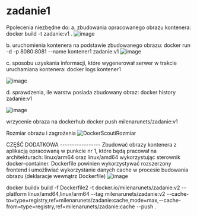 # zadanie1
Ppolecenia niezbędne do:
a.	zbudowania opracowanego obrazu kontenera:
docker build -t zadanie:v1 .
 ![image](https://github.com/Indrawi1/zadanie1/assets/98088474/3c12bc0b-6c95-455a-b241-36d7e31344e4)


b.	uruchomienia kontenera na podstawie zbudowanego obrazu:
docker run -d -p 8080:8081 --name kontener1 zadanie:v1
 ![image](https://github.com/Indrawi1/zadanie1/assets/98088474/959ca9a5-9c8e-401d-975d-b6f0d8961543)

c.	sposobu uzyskania informacji, które wygenerował serwer w trakcie uruchamiana kontenera:
docker logs kontener1

![image](https://github.com/Indrawi1/zadanie1/assets/98088474/f02e2ff0-559a-4909-a941-fb69584c1625)

d.	sprawdzenia, ile warstw posiada zbudowany obraz:
docker history zadanie:v1

![image](https://github.com/Indrawi1/zadanie1/assets/98088474/682c6062-15a8-4006-a308-2cf9a9681c56)


wrzycenie obraza na dockerhub
docker push milenarunets/zadanie:v1

Rozmiar obrazu i zagrożenia 
![DockerScoutiRozmiar](https://github.com/Indrawi1/zadanie1/assets/98088474/b6e1428a-926b-4d8e-bb15-d004481d95a9)


CZĘŚĆ DODATKOWA -----------------
Zbudować obrazy kontenera z aplikacją opracowaną w punkcie nr 1, które będą pracował na architekturach: linux/arm64 oraz linux/amd64 wykorzystując sterownik docker-container. Dockerfile powinien wykorzystywać rozszerzony frontend i umożliwiać wykorzystanie danych cache w procesie budowania obrazu (deklaracje wewnątrz Dockerfile)
![image](https://github.com/Indrawi1/zadanie1/assets/98088474/9ea20e56-1359-461c-b5d8-7660a6655038)

docker buildx build -f Dockerfile2 -t docker.io/milenarunets/zadanie:v2 --platform linux/amd64,linux/arm64 --tag milenarunets/zadanie:v2 --cache-to=type=registry,ref=milenarunets/zadanie:cache,mode=max,--cache-from=type=registry,ref=milenarunets/zadanie:cache --push .
